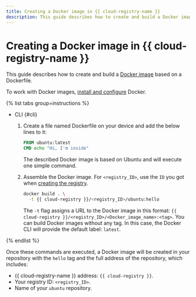 ```yaml
---
title: Creating a Docker image in {{ cloud-registry-name }}
description: This guide describes how to create and build a Docker image based on a Dockerfile in {{ cloud-registry-name }}.
---
```


# Creating a Docker image in {{ cloud-registry-name }}

This guide describes how to create and build a [Docker image](../../concepts/docker-image.md) based on a Dockerfile.

To work with Docker images, [install and configure](installation.md) Docker.

{% list tabs group=instructions %}

- CLI {#cli}

  1. Create a file named Dockerfile on your device and add the below lines to it:

     ```dockerfile
     FROM ubuntu:latest
     CMD echo "Hi, I'm inside"
     ```

     The described Docker image is based on Ubuntu and will execute one simple command.

  1. Assemble the Docker image. For `<registry_ID>`, use the `ID` you got when [creating the registry](../registry/create.md).

     ```bash
     docker build . \
       -t {{ cloud-registry }}/<registry_ID>/ubuntu:hello
     ```

     The `-t` flag assigns a URL to the Docker image in this format: `{{ cloud-registry }}/<registry_ID>/<Docker_image_name>:<tag>`. You can build Docker images without any tag. In this case, the Docker CLI will provide the default label: `latest`.

{% endlist %}

Once these commands are executed, a Docker image will be created in your repository with the `hello` tag and the full address of the repository, which includes:
* {{ cloud-registry-name }} address: `{{ cloud-registry }}`.
* Your registry ID: `<registry_ID>`.
* Name of your `ubuntu` repository.
